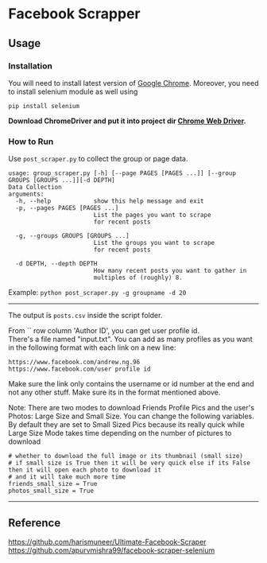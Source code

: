 # Facebook Scrapper 

## Usage

### Installation
You will need to install latest version of [Google Chrome](https://www.google.com/chrome/). Moreover, you need to install selenium module as well using

```
pip install selenium
```

**Download ChromeDriver and put it into project dir [Chrome Web Driver](http://chromedriver.chromium.org/downloads).**   

### How to Run
Use `post_scraper.py` to collect the group or page data. 
```
usage: group_scraper.py [-h] [--page PAGES [PAGES ...]] [--group GROUPS [GROUPS ...]][-d DEPTH]
Data Collection
arguments:
  -h, --help            show this help message and exit
  -p, --pages PAGES [PAGES ...]
                        List the pages you want to scrape
                        for recent posts
  
  -g, --groups GROUPS [GROUPS ...]
                        List the groups you want to scrape
                        for recent posts
  
  -d DEPTH, --depth DEPTH
                        How many recent posts you want to gather in
                        multiples of (roughly) 8.
```
Example: ```python post_scraper.py -g groupname -d 20```
____
The output is `posts.csv` inside the script folder.

From `` row column 'Author ID', you can get user profile id.  
There's a file named "input.txt". You can add as many profiles as you want in the following format with each link on a new line:

```
https://www.facebook.com/andrew.ng.96
https://www.facebook.com/user profile id
```

Make sure the link only contains the username or id number at the end and not any other stuff. Make sure its in the format mentioned above.

Note: There are two modes to download Friends Profile Pics and the user's Photos: Large Size and Small Size. You can change the following variables. By default they are set to Small Sized Pics because its really quick while Large Size Mode takes time depending on the number of pictures to download

```
# whether to download the full image or its thumbnail (small size)
# if small size is True then it will be very quick else if its False then it will open each photo to download it
# and it will take much more time
friends_small_size = True
photos_small_size = True
```
----------------------------------------------------------------------------------------------------------------------------------------

## Reference  
https://github.com/harismuneer/Ultimate-Facebook-Scraper   
https://github.com/apurvmishra99/facebook-scraper-selenium   